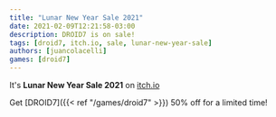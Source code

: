 ```yaml
---
title: "Lunar New Year Sale 2021"
date: 2021-02-09T12:21:58-03:00
description: DROID7 is on sale!
tags: [droid7, itch.io, sale, lunar-new-year-sale]
authors: [juancolacelli]
games: [droid7]
---
```


It's **Lunar New Year Sale 2021** on [itch.io](https://juancolacelli.itch.io)

Get [DROID7]({{< ref "/games/droid7" >}}) 50% off for a limited time!
